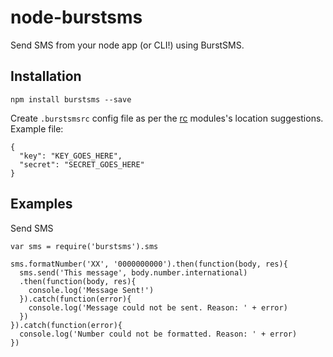 # node-burstsms

Send SMS from your node app (or CLI!) using BurstSMS.

## Installation
`npm install burstsms --save`

Create `.burstsmsrc` config file as per the [rc](https://www.npmjs.com/package/rc) modules's location suggestions. Example file:
```
{
  "key": "KEY_GOES_HERE",
  "secret": "SECRET_GOES_HERE"
}
```

## Examples
Send SMS

```
var sms = require('burstsms').sms

sms.formatNumber('XX', '0000000000').then(function(body, res){
  sms.send('This message', body.number.international)
  .then(function(body, res){
    console.log('Message Sent!')
  }).catch(function(error){
    console.log('Message could not be sent. Reason: ' + error)
  })
}).catch(function(error){
  console.log('Number could not be formatted. Reason: ' + error)
})
```
